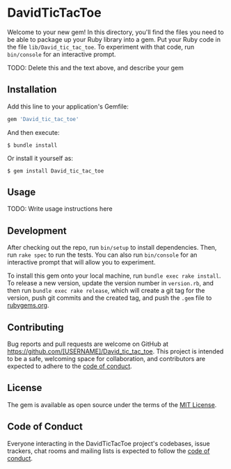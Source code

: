 # DavidTicTacToe

Welcome to your new gem! In this directory, you'll find the files you need to be able to package up your Ruby library into a gem. Put your Ruby code in the file `lib/David_tic_tac_toe`. To experiment with that code, run `bin/console` for an interactive prompt.

TODO: Delete this and the text above, and describe your gem

## Installation

Add this line to your application's Gemfile:

```ruby
gem 'David_tic_tac_toe'
```

And then execute:

    $ bundle install

Or install it yourself as:

    $ gem install David_tic_tac_toe

## Usage

TODO: Write usage instructions here

## Development

After checking out the repo, run `bin/setup` to install dependencies. Then, run `rake spec` to run the tests. You can also run `bin/console` for an interactive prompt that will allow you to experiment.

To install this gem onto your local machine, run `bundle exec rake install`. To release a new version, update the version number in `version.rb`, and then run `bundle exec rake release`, which will create a git tag for the version, push git commits and the created tag, and push the `.gem` file to [rubygems.org](https://rubygems.org).

## Contributing

Bug reports and pull requests are welcome on GitHub at https://github.com/[USERNAME]/David_tic_tac_toe. This project is intended to be a safe, welcoming space for collaboration, and contributors are expected to adhere to the [code of conduct](https://github.com/[USERNAME]/David_tic_tac_toe/blob/master/CODE_OF_CONDUCT.md).

## License

The gem is available as open source under the terms of the [MIT License](https://opensource.org/licenses/MIT).

## Code of Conduct

Everyone interacting in the DavidTicTacToe project's codebases, issue trackers, chat rooms and mailing lists is expected to follow the [code of conduct](https://github.com/[USERNAME]/David_tic_tac_toe/blob/master/CODE_OF_CONDUCT.md).
